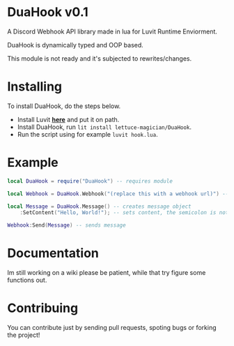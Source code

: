 # DuaHook v0.1

A Discord Webhook API library made in lua for Luvit Runtime Enviorment.

DuaHook is dynamically typed and OOP based.

This module is not ready and it's subjected to rewrites/changes.

# Installing

To install DuaHook, do the steps below.

* Install Luvit **[here](https://luvit.io/)** and put it on path.
* Install DuaHook, run ``lit install lettuce-magician/DuaHook``.
* Run the script using for example ``luvit hook.lua``.

# Example
```lua
local DuaHook = require("DuaHook") -- requires module

local Webhook = DuaHook.Webhook("(replace this with a webhook url)") -- register webhook

local Message = DuaHook.Message() -- creates message object
    :SetContent("Hello, World!"); -- sets content, the semicolon is not necessary.

Webhook:Send(Message) -- sends message
```

# Documentation

Im still working on a wiki please be patient, while that try figure some functions out.

# Contribuing

You can contribute just by sending pull requests, spoting bugs or forking the project!